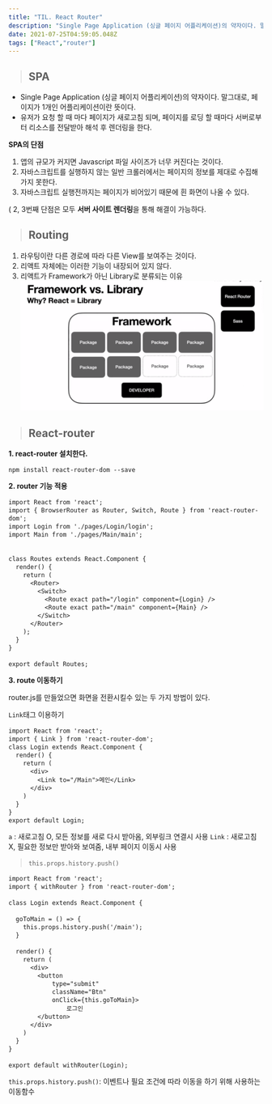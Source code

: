 ```yaml
---
title: "TIL. React Router"
description: "Single Page Application (싱글 페이지 어플리케이션)의 약자이다. 말그대로, 페이지가 1개인 어플리케이션이란 뜻이다.유저가 요청 할 때 마다 페이지가 새로고침 되며, 페이지를 로딩 할 때마다 서버로부터 리소스를 전달받아 해석 후 렌더링을 한다.SPA의"
date: 2021-07-25T04:59:05.048Z
tags: ["React","router"]
---
```

>## SPA

- Single Page Application (싱글 페이지 어플리케이션)의 약자이다. 말그대로, 페이지가 1개인 어플리케이션이란 뜻이다.
- 유저가 요청 할 때 마다 페이지가 새로고침 되며, 페이지를 로딩 할 때마다 서버로부터 리소스를 전달받아 해석 후 렌더링을 한다.

**SPA의 단점**
1. 앱의 규모가 커지면 Javascript 파일 사이즈가 너무 커진다는 것이다.
2. 자바스크립트를 실행하지 않는 일반 크롤러에서는 페이지의 정보를 제대로 수집해 가지 못한다.
3. 자바스크립트 실행전까지는 페이지가 비어있기 때문에 흰 화면이 나올 수 있다.

( 2, 3번째 단점은 모두 **서버 사이트 렌더링**을 통해 해결이 가능하다.

>## Routing

1. 라우팅이란 다른 경로에 따라 다른 View를 보여주는 것이다.
2. 리액트 자체에는 이러한 기능이 내장되어 있지 않다. 
3. 리액트가 Framework가 아닌 Library로 분류되는 이유
![](/images/157779c7-0255-426e-a0e2-3b92917994c0-image.png)

>## React-router

**1. react-router 설치한다.**

```
npm install react-router-dom --save
```

**2. router 기능 적용**

```
import React from 'react';
import { BrowserRouter as Router, Switch, Route } from 'react-router-dom';
import Login from './pages/Login/login';
import Main from './pages/Main/main';


class Routes extends React.Component {
  render() {
    return (
      <Router>
        <Switch>
          <Route exact path="/login" component={Login} />
          <Route exact path="/main" component={Main} />
        </Switch>
      </Router>
    );
  }
}

export default Routes;

```

**3. route 이동하기**

router.js를 만들었으면 화면을 전환시킬수 있는 두 가지 방법이 있다.

>
<code>Link</code>태그 이용하기
```
import React from 'react';
import { Link } from 'react-router-dom';
class Login extends React.Component {
  render() {
    return (
      <div>
        <Link to="/Main">메인</Link>
      </div>
    )
  }
}
export default Login;
```

<code>a</code> : 새로고침 O, 모든 정보를 새로 다시 받아옴, 외부링크 연결시 사용
<code>Link</code> : 새로고침 X, 필요한 정보만 받아와 보여줌, 내부 페이지 이동시 사용

> <code>this.props.history.push()</code>
```
import React from 'react';
import { withRouter } from 'react-router-dom';

class Login extends React.Component {

  goToMain = () => {
    this.props.history.push('/main');
  }

  render() {
    return (
      <div>
        <button 
            type="submit" 
            className="Btn" 
            onClick={this.goToMain}>
                로그인
        </button>
      </div>
    ) 
  }
}

export default withRouter(Login);
```

<code>this.props.history.push()</code>: 이벤트나 필요 조건에 따라 이동을 하기 위해 사용하는 이동함수
